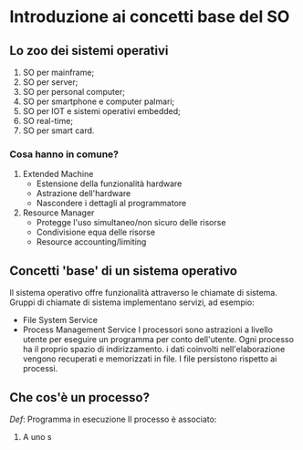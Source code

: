 # Introduzione ai concetti base del SO
## Lo zoo dei sistemi operativi
1. SO per mainframe;
2. SO per server;
3. SO per personal computer;
4. SO per smartphone e computer palmari;
5. SO per IOT e sistemi operativi embedded;
6. SO real-time;
7. SO per smart card.
### Cosa hanno in comune?
1. Extended Machine
	- Estensione della funzionalità hardware
	- Astrazione dell'hardware
	- Nascondere i dettagli al programmatore
2. Resource Manager
	- Protegge l'uso simultaneo/non sicuro delle risorse
	- Condivisione equa delle risorse
	- Resource accounting/limiting
## Concetti 'base' di un sistema operativo
Il sistema operativo offre funzionalità attraverso le chiamate di sistema. Gruppi di chiamate di sistema implementano servizi, ad esempio:
- File System Service
- Process Management Service
I processori sono astrazioni a livello utente per eseguire un programma per conto dell'utente. Ogni processo ha il proprio spazio di indirizzamento. i dati coinvolti nell'elaborazione vengono recuperati e memorizzati in file. I file persistono rispetto ai processi.
## Che cos'è un processo?
*Def*: Programma in esecuzione
Il processo è associato:
1. A uno s